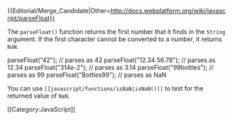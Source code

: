 {{Editorial/Merge_Candidate|Other=http://docs.webplatform.org/wiki/javascript/parseFloat}}

The <code>parseFloat()</code> function returns the first number that it finds in the <code>String</code> argument. If the first character cannot be converted to a number, it returns <code>NaN</code>.

 parseFloat("42"); // parses as 42
 parseFloat("12.34 56.78"); // parses as 12.34
 parseFloat("314e-2"); // parses as 3.14
 parseFloat("99bottles"); // parses as 99
 parseFloat("Bottles99"); // parses as NaN

You can use <code>[[javascript/functions/isNaN|isNaN()]]</code> to test for the returned value of <code>NaN</code>.

[[Category:JavaScript]]